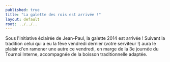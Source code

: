 ```yaml
---
published: true
title: "La galette des rois est arrivée !"
layout: default
root: ../../..
---
```


Sous l'initiative éclairée de Jean-Paul, la galette 2014 est arrivée ! Suivant la tradition celui qui a eu la fève vendredi dernier (votre serviteur !) aura le plaisir d'en ramener une autre ce vendredi, en marge de la 3e journée du Tournoi Interne, accompagnée de la boisson traditionnelle adaptée.